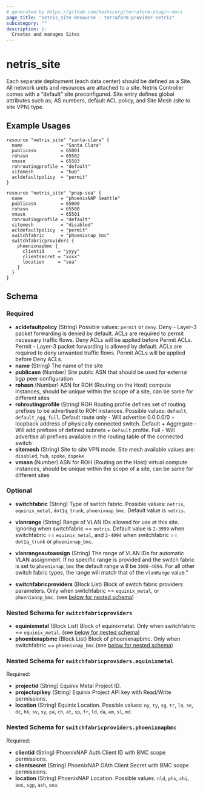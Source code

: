 ```yaml
---
# generated by https://github.com/hashicorp/terraform-plugin-docs
page_title: "netris_site Resource - terraform-provider-netris"
subcategory: ""
description: |-
  Creates and manages Sites
---
```


# netris_site

Each separate deployment (each data center) should be defined as a Site. All network units and resources are attached to a site. Netris Controller comes with a “default” site preconfigured. Site entry defines global attributes such as; AS numbers, default ACL policy, and Site Mesh (site to site VPN) type.
## Example Usages

```hcl
resource "netris_site" "santa-clara" {
  name              = "Santa Clara"
  publicasn         = 65001
  rohasn            = 65502
  vmasn             = 65503
  rohroutingprofile = "default"
  sitemesh          = "hub"
  acldefaultpolicy  = "permit"
}
```

```hcl
resource "netris_site" "pnap-sea" {
  name              = "phoenixNAP Seattle"
  publicasn         = 65000
  rohasn            = 65500
  vmasn             = 65501
  rohroutingprofile = "default"
  sitemesh          = "disabled"
  acldefaultpolicy  = "permit"
  switchfabric      = "phoenixnap_bmc"
  switchfabricproviders {
    phoenixnapbmc {
      clientid     = "yyyy"
      clientsecret = "xxxx"
      location     = "sea"
    }
  }
}
```

<!-- schema generated by tfplugindocs -->
## Schema

### Required

- **acldefaultpolicy** (String) Possible values: `permit` or `deny`. Deny - Layer-3 packet forwarding is denied by default. ACLs are required to permit necessary traffic flows. Deny ACLs will be applied before Permit ACLs. Permit - Layer-3 packet forwarding is allowed by default. ACLs are required to deny unwanted traffic flows. Permit ACLs will be applied before Deny ACLs.
- **name** (String) The name of the site
- **publicasn** (Number) Site public ASN that should be used for external bgp peer configuration
- **rohasn** (Number) ASN for ROH (Routing on the Host) compute instances, should be unique within the scope of a site, can be same for different sites
- **rohroutingprofile** (String) ROH Routing profile defines set of routing prefixes to be advertised to ROH instances. Possible values: `default`, `default_agg`, `full`. Default route only - Will advertise 0.0.0.0/0 + loopback address of physically connected switch. Default + Aggregate - Will add prefixes of defined subnets + `Default` profile. Full - Will advertise all prefixes available in the routing table of the connected switch
- **sitemesh** (String) Site to site VPN mode. Site mesh available values are: `disabled`, `hub`, `spoke`, `dspoke`
- **vmasn** (Number) ASN for ROH (Routing on the Host) virtual compute instances, should be unique within the scope of a site, can be same for different sites

### Optional

- **switchfabric** (String) Type of switch fabric. Possible values: `netris`, `equinix_metal`, `dot1q_trunk`, `phoenixnap_bmc`. Default value is `netris`. 
- **vlanrange** (String) Range of VLAN IDs allowed for use at this site. Ignoring when switchfabric == `netris`. Default value is `2-3999` when switchfabric == `equinix_metal`, and `2-4094` when switchfabric == `dot1q_trunk` or `phoenixnap_bmc`.
- **vlanrangeautoassign** (String) The range of VLAN IDs for automatic VLAN assignment. If no specific range is provided and the switch fabric is set to `phoenixnap_bmc` the default range will be `3000-4094`. For all other switch fabric types, the range will match that of the `vlanRange` value."

- **switchfabricproviders** (Block List) Block of switch fabric providers parameters. Only when switchfabric == `equinix_metal`, or `phoenixnap_bmc`. (see [below for nested schema](#nestedblock--switchfabricproviders))

<a id="nestedblock--switchfabricproviders"></a>
### Nested Schema for `switchfabricproviders`

- **equinixmetal** (Block List) Block of equinixmetal. Only when switchfabric == `equinix_metal`. (see [below for nested schema](#nestedblock--switchfabricproviders--equinixmetal))
- **phoenixnapbmc** (Block List) Block of phoenixnapbmc. Only when switchfabric == `phoenixnap_bmc`.(see [below for nested schema](#nestedblock--switchfabricproviders--phoenixnapbmc))



<a id="nestedblock--switchfabricproviders--equinixmetal"></a>
### Nested Schema for `switchfabricproviders.equinixmetal`

Required:
- **projectid** (String) Equinix Metal Project ID.
- **projectapikey** (String) Equinix Project API key with Read/Write permissions.
- **location** (String) Equinix Location. Possible values: `ny`, `ty`, `sg`, `tr`, `la`, `se`, `dc`, `hk`, `sv`, `sy`, `pa`, `ch`, `at`, `sp`, `fr`, `ld`, `da`, `am`, `sl`, `md`.

<a id="nestedblock--switchfabricproviders--phoenixnapbmc"></a>
### Nested Schema for `switchfabricproviders.phoenixnapbmc`

Required:
- **clientid** (String) PhoenixNAP Auth Client ID with BMC scope permissions.
- **clientsecret** (String) PhoenixNAP OAth Client Secret with BMC scope permissions.
- **location** (String) PhoenixNAP Location. Possible values: `nld`, `phx`, `chi`, `aus`, `sgp`, `ash`, `sea`.
